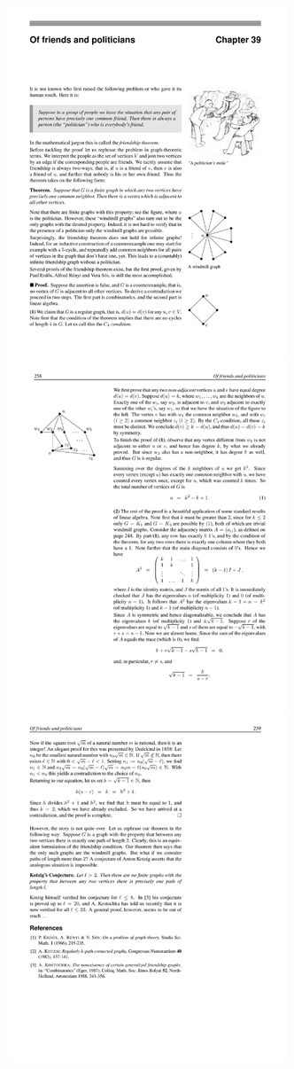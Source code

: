 ![](/img/proofs-from-the-book-266.jpg)
![](/img/proofs-from-the-book-267.jpg)
![](/img/proofs-from-the-book-268.jpg)
